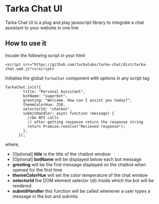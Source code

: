 # Tarka Chat UI

Tarka Chat UI is a plug and play javascript library to integrate a chat assistant to your website in one line

## How to use it

Incude the following script in your html

`<script src="https://github.com/tarkalabs/tarka-chat/dist/tarka-chat.umd.js"></script>`

Initialise the global `TarkaChat` component with options in any script tag

```
TarkaChat.init({
        title: "Personal Assistant",
        botName: "superbot",
        greeting: "Welcome. How can I assist you today?",
        themeColorHue: 250,
        selectorId: "chatbot",
        submitHandler: async function (message) {
          //Do API calls
          // after getting response return the response string
          return Promise.resolve("Recieved response");
        },
      });
```

where,

- [Optional] **title** is the title of the chatbot window
- [Optional] **botName** will be displayed below each bot message
- **greeting** will be the first message displayed on the chatbot when opened for the first time
- **themeColorHue** will set the color temperature of the chat window
- **selectorId** the DOM element selector (id) inside which the bot will be rendered
- **submitHandler** this function will be called whenever a user types a message in the bot and submits
